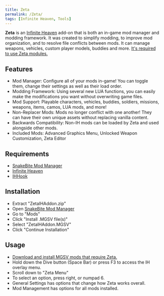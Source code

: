 ```yaml
---
title: Zeta
permalink: /Zeta/
tags: [Infinite Heaven, Tools]
---
```


**Zeta** is an [Infinite Heaven](/Infinite_Heaven "wikilink") add-on
that is both an in-game mod manager and modding framework. It was
created to simplify modding, to improve mod organization, and to resolve
file conflicts between mods. It can manage weapons, vehicles, custom
player models, buddies and more. [It's required to use Zeta
modules.](https://www.nexusmods.com/metalgearsolidvtpp/search/?search_description=Zeta)

## Features

  - Mod Manager: Configure all of your mods in-game\! You can toggle
    them, change their settings as well as their load order.
  - Modding Framework: Using several new LUA functions, you can easily
    make the modifications you want without overwriting game files.
  - Mod Support: Playable characters, vehicles, buddies, soldiers,
    missions, weapons, items, camos, LUA mods, and more\!
  - Non-Replacer Mods: Mods no longer conflict with one another\! They
    can have their own unique assets without replacing vanilla content.
  - Backwards Compatibility: Non-IH mods can be loaded by Zeta and used
    alongside other mods.
  - Included Mods: Advanced Graphics Menu, Unlocked Weapon
    Customization, Zeta Editor

## Requirements

  - [SnakeBite Mod Manager](/SnakeBite_Mod_Manager "wikilink")
  - [Infinite Heaven](/Infinite_Heaven "wikilink")
  - [IHHook](/IHHook "wikilink")

## Installation

  - Extract "ZetaIHAddon.zip"
  - Open [SnakeBite Mod
    Manager](https://www.nexusmods.com/metalgearsolidvtpp/mods/106)
  - Go to "Mods"
  - Click "Install .MGSV file(s)"
  - Select "ZetaIHAddon.MGSV"
  - Click "Continue Installation"

## Usage

  - [Download and install MGSV mods that require
    Zeta.](https://www.nexusmods.com/metalgearsolidvtpp/search/?search_description=Zeta)
  - Hold down the Dive button (Space Bar) or press F3 to access the IH
    overlay menu.
  - Scroll down to "Zeta Menu"
  - To select an option, press right, or numpad 6.
  - General Settings has options that change how Zeta works overall.
  - Mod Management has options for all mods installed.
